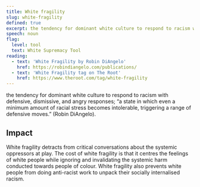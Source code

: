 ```yaml
---
title: White fragility
slug: white-fragility
defined: true
excerpt: the tendency for dominant white culture to respond to racism with defensive, dismissive, and angry responses; “a state in which even a minimum amount of racial stress becomes intolerable, triggering a range of defensive moves.” (Robin DiAngelo).
speech: noun
flag:
  level: tool
  text: White Supremacy Tool
reading:
  - text: 'White Fragility by Robin DiAngelo'
    href: https://robindiangelo.com/publications/
  - text: 'White Fragility tag on The Root'
    href: https://www.theroot.com/tag/white-fragility
---
```


the tendency for dominant white culture to respond to racism with defensive, dismissive, and angry responses; “a state in which even a minimum amount of racial stress becomes intolerable, triggering a range of defensive moves.” (Robin DiAngelo).

## Impact

White fragility detracts from critical conversations about the systemic oppressors at play. The cost of white fragility is that it centres the feelings of white people while ignoring and invalidating the systemic harm conducted towards people of colour. White fragility also prevents white people from doing anti-racist work to unpack their socially internalised racism.

